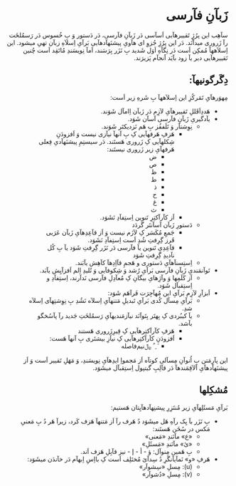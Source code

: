 <div dir="rtl">

# زَبآنِ فآرسی

سآهِب این پرُژٍ تَقییرهآیی اَسآسی دَر زَبآنِ فآرسی، دَر دَستور وَ بِ خُسوس دَر رَسمُلخَت رآ زَروری میدآنَد.
دَر این پرُژِ جُزوِ ای هآویِ پیشنَهآدهآیی بَرآیِ اِسلآهِ زبآن تهیِ میشود. این اِسلآههآ مُمکِن اَست دَر نِگآهِ اَوَل شَدید بِ نَزَر بِرَسَند، اَمآ نِویسَندِ مُاتَقِد اَست چُنین تَقییرهآیی دیر یآ زود بآیَد اََنجآم پَزیرَند.

## دِگَرگونیهآ:
مِهوَرهآیِ تَمَرکُزِ این اِسلآههآ بِ شَرهِ زیر اَست:

* هَددِاَقَللِ تَقییرهآیِ لآزِم دَر زَبآن اِامآل شَوَند.
* یآدگیریِ زَبآنِ فآرسی آسآن شَوَد.
    * نِوِشتآر وَ تَلَففُز بِ هَم نَزدیکتَر شَوَند.
        * هَزفِ هَرفهآیی کِ بِ آنهآ نیآزی نیست وَ اَفزودَنِ شِکلهآیی کِ زَروری هَستَند. دَر سیستِمِ پیشنَهآدیِ فِعلی هَرفهآیِ زیر زَروری نیستَند:
            * ض
            * ص
            * ظ
            * ط
            * ذ
            * ح
            * غ
            * ث
        * اَز کآرآکتِرِ تَنوین اِستِفآدِ نَشَوَد.
    * دَستورِ زَبآن آسآنتَر گَردَد
        * جَمعِ مُکَسَر کِ لآزَم نیست وَ اَز قآعِدِهآیِ زَبآن عَرَبی قَرز گِرِفتِ شُدِ اَست اِستِفآدِ نَشَوَد.
        * قآعِدِیِ تَنوین یآ فآرسی دَر نَزَر گِرِفتِ شَوَد یآ بِ کُل نآدیدِ گِرِفتِ شَوَد
    * اِستِسنآهآیِ دَستوری و هَجمِ قآاِدِهآ کآهِش یآبَند.
* تَوآنمَندیِ زَبآنِ فآرسی بَرآیِ رُشد وَ شِکوفآیی وَ تُلیدِ اِلم اَفزآیِش یآبَد.
    * اَز کَلَمِها وَ وآژِهایِ بیگانِ کِ مُعآدِلِ فآرسی نَدآرند، اِستِفآدِ و اِستِقبآل شَوَد.
* اَبزآرِ لآزِم بَرآیِ این مُهآجِرَت فَرآهَم شَوَد:
    * بَرآیِ مِسآل کُدی بَرآیِ تَبدیلِ مَتنهآیِ اِسلآه نَشُدِ بِ نِوِشتِهآی اِسلآه شدِ.
    * یآ کیبُردی کِ بِهتَر بِتَوآنَد نیآزمَندیهآیِ رَسمُلخَتِ جَدید رآ پآسُخگو بآشد.
        * هَزفِ کآرآکتِرهآیی کِ قِیرِزَروری هَستند
        * اَفزودَنِ کآرآکتِرهآیی کِ نیآزِ بیشتَری بِ آنهآ هَست:
            *  َ‌ ِ ُ ﷼نیم‌فاصله

این پآرِمَتن بِ اُنوآنِ مِسآلی کوتآه اَز مَجمواِ ایدِهآیِ نِویسَندِ، وَ مَهَلِ تَقییر اَست وَ اَز پیشنَهآدهآیِ اَلآقِمَندهآ دَر قآلِبِ گیتپول اِستِقبآل میشَوَد.
## مُشکِلها
بَرآیِ مَسئَلِهآیِ زیر مُنتَزِرِ پیشنِهآدهآیِتان هَستیم:

* بِ نَزَر بآ یِک رآهِ هَل میشَوَد دُ هَرف رآ اَز مَتنهآ هَزف کَرد، زیرآ هَر دُ بِ مَعنیِ مَکس در سُخَن هَستَند:
    * «ع» مآنَندِ «مَعنی»
    * «ئ» مآنَندِ «مَسئَلِ» 
    * بِ هَمین مِنوآل: ؤ - أ - إ - نیز قآبِلِ هَزف اَند.
* هَرفِ «و» نَمآیآنگَرِ دُ سِدآیَ مُختَلِف اَست کِ بااِسِ اِبهآم دَر خآندَن میشَوَد:
    * (u): مِسلِ «سِشوآر»
    * (v): مِسلِ «دُشوآر»
</div>